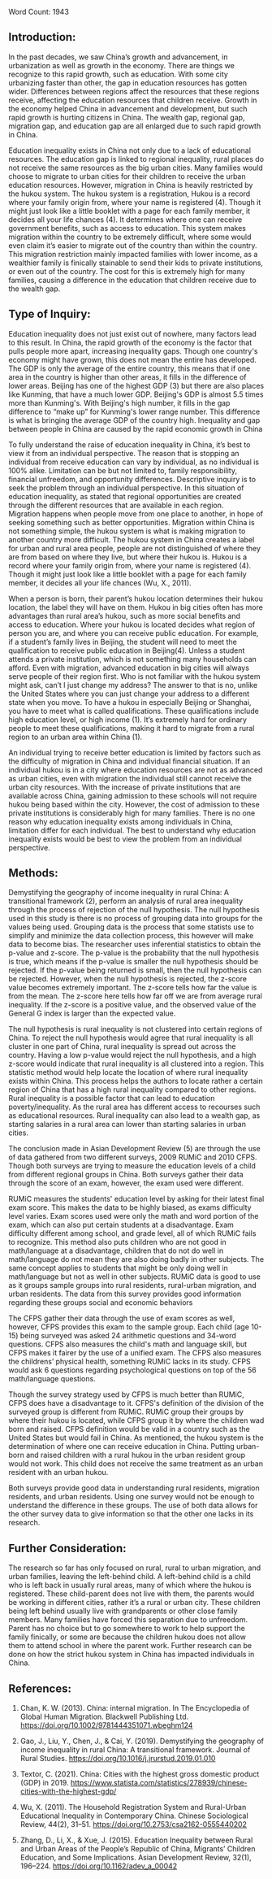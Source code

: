 Word Count: 1943

## Introduction:

In the past decades, we saw China’s growth and advancement, in urbanization as well as growth in the economy. There are things we recognize to this rapid growth, such as education. With some city urbanizing faster than other, the gap in education resources has gotten wider. Differences between regions affect the resources that these regions receive, affecting the education resources that children receive. Growth in the economy helped China in advancement and development, but such rapid growth is hurting citizens in China. The wealth gap, regional gap, migration gap, and education gap are all enlarged due to such rapid growth in China. 

Education inequality exists in China not only due to a lack of educational resources. The education gap is linked to regional inequality, rural places do not receive the same resources as the big urban cities.  Many families would choose to migrate to urban cities for their children to receive the urban education resources. However, migration in China is heavily restricted by the hukou system. The hukou system is a registration, Hukou is a record where your family origin from, where your name is registered (4). Though it might just look like a little booklet with a page for each family member, it decides all your life chances (4).  It determines where one can receive government benefits, such as access to education. This system makes migration within the country to be extremely difficult, where some would even claim it’s easier to migrate out of the country than within the country. This migration restriction mainly impacted families with lower income, as a wealthier family is finically stainable to send their kids to private institutions, or even out of the country. The cost for this is extremely high for many families, causing a difference in the education that children receive due to the wealth gap.

## Type of Inquiry:

Education inequality does not just exist out of nowhere, many factors lead to this result. In China, the rapid growth of the economy is the factor that pulls people more apart, increasing inequality gaps. Though one country's economy might have grown, this does not mean the entire has developed. The GDP is only the average of the entire country, this means that if one area in the country is higher than other areas, it fills in the difference of lower areas. Beijing has one of the highest GDP (3) but there are also places like Kunming, that have a much lower GDP. Beijing's GDP is almost 5.5 times more than Kunming's. With Beijing's high number, it fills in the gap difference to “make up” for Kunming's lower range number. This difference is what is bringing the average GDP of the country high. Inequality and gap between people in China are caused by the rapid economic growth in China

To fully understand the raise of education inequality in China, it’s best to view it from an individual perspective. The reason that is stopping an individual from receive education can vary by individual, as no individual is 100% alike. Limitation can be but not limited to, family responsibility, financial unfreedom, and opportunity differences. Descriptive inquiry is to seek the problem through an individual perspective. In this situation of education inequality, as stated that regional opportunities are created through the different resources that are available in each region.  
Migration happens when people move from one place to another, in hope of seeking something such as better opportunities. Migration within China is not something simple, the hukou system is what is making migration to another country more difficult. The hukou system in China creates a label for urban and rural area people, people are not distinguished of where they are from based on where they live, but where their hukou is. Hukou is a record where your family origin from, where your name is registered (4). Though it might just look like a little booklet with a page for each family member, it decides all your life chances (Wu, X., 2011). 

When a person is born, their parent’s hukou location determines their hukou location, the label they will have on them. Hukou in big cities often has more advantages than rural area’s hukou, such as more social benefits and access to education. Where your hukou is located decides what region of person you are, and where you can receive public education. For example, if a student’s family lives in Beijing, the student will need to meet the qualification to receive public education in Beijing(4). Unless a student attends a private institution, which is not something many households can afford. 
Even with migration, advanced education in big cities will always serve people of their region first. Who is not familiar with the hukou system might ask, can’t I just change my address? The answer to that is no, unlike the United States where you can just change your address to a different state when you move. To have a hukou in especially Beijing or Shanghai, you have to meet what is called qualifications. These qualifications include high education level, or high income (1). It’s extremely hard for ordinary people to meet these qualifications, making it hard to migrate from a rural region to an urban area within China (1). 
 
An individual trying to receive better education is limited by factors such as the difficulty of migration in China and individual financial situation. If an individual hukou is in a city where education resources are not as advanced as urban cities, even with migration the individual still cannot receive the urban city resources. With the increase of private institutions that are available across China, gaining admission to these schools will not require hukou being based within the city. However, the cost of admission to these private institutions is considerably high for many families. There is no one reason why education inequality exists among individuals in China, limitation differ for each individual. The best to understand why education inequality exists would be best to view the problem from an individual perspective. 

## Methods:

Demystifying the geography of income inequality in rural China: A transitional framework (2), perform an analysis of rural area inequality through the process of rejection of the null hypothesis. The null hypothesis used in this study is there is no process of grouping data into groups for the values being used. Grouping data is the process that some statists use to simplify and minimize the data collection process, this however will make data to become bias. The researcher uses inferential statistics to obtain the p-value and z-score. The p-value is the probability that the null hypothesis is true, which means if the p-value is smaller the null hypothesis should be rejected. If the p-value being returned is small, then the null hypothesis can be rejected. However, when the null hypothesis is rejected, the z-score value becomes extremely important. The z-score tells how far the value is from the mean. The z-score here tells how far off we are from average rural inequality. If the z-score is a positive value, and the observed value of the General G index is larger than the expected value. 

The null hypothesis is rural inequality is not clustered into certain regions of China. To reject the null hypothesis would agree that rural inequality is all cluster in one part of China, rural inequality is spread out across the country. Having a low p-value would reject the null hypothesis, and a high z-score would indicate that rural inequality is all clustered into a region. This statistic method would help locate the location of where rural inequality exists within China. This process helps the authors to locate rather a certain region of China that has a high rural inequality compared to other regions. Rural inequality is a possible factor that can lead to education poverty/inequality. As the rural area has different access to recourses such as educational resources. Rural inequality can also lead to a wealth gap, as starting salaries in a rural area can lower than starting salaries in urban cities. 

The conclusion made in Asian Development Review (5) are through the use of data gathered from two different surveys, 2009 RUMiC and 2010 CFPS. Though both surveys are trying to measure the education levels of a child from different regional groups in China. Both surveys gather their data through the score of an exam, however, the exam used were different. 

RUMiC measures the students' education level by asking for their latest final exam score. This makes the data to be highly biased, as exams difficulty level varies. Exam scores used were only the math and word portion of the exam, which can also put certain students at a disadvantage. Exam difficulty different among school, and grade level, all of which RUMiC fails to recognize. This method also puts children who are not good in math/language at a disadvantage, children that do not do well in math/language do not mean they are also doing badly in other subjects. The same concept applies to students that might be only doing well in math/language but not as well in other subjects. RUMiC data is good to use as it groups sample groups into rural residents, rural-urban migration, and urban residents. The data from this survey provides good information regarding these groups social and economic behaviors 

The CFPS gather their data through the use of exam scores as well, however, CFPS provides this exam to the sample group. Each child (age 10-15) being surveyed was asked 24 arithmetic questions and 34-word questions. CFPS also measures the child's math and language skill, but CFPS makes it fairer by the use of a unified exam. The CFPS also measures the childrens’ physical health, something RUMiC lacks in its study. CFPS would ask 6 questions regarding psychological questions on top of the 56 math/language questions. 

Though the survey strategy used by CFPS is much better than RUMiC, CFPS does have a disadvantage to it. CFPS's definition of the division of the surveyed group is different from RUMiC. RUMiC group their groups by where their hukou is located, while CFPS group it by where the children wad born and raised. CFPS definition would be valid in a country such as the United States but would fail in China. As mentioned, the hukou system is the determination of where one can receive education in China. Putting urban-born and raised children with a rural hukou in the urban resident group would not work. This child does not receive the same treatment as an urban resident with an urban hukou.

Both surveys provide good data in understanding rural residents, migration residents, and urban residents. Using one survey would not be enough to understand the difference in these groups. The use of both data allows for the other survey data to give information so that the other one lacks in its research.

## Further Consideration:

The research so far has only focused on rural, rural to urban migration, and urban families, leaving the left-behind child. A left-behind child is a child who is left back in usually rural areas, many of which where the hukou is registered. These child-parent does not live with them, the parents would be working in different cities, rather it’s a rural or urban city. These children being left behind usually live with grandparents or other close family members. Many families have forced this separation due to unfreedom. Parent has no choice but to go somewhere to work to help support the family finically, or some are because the children hukou does not allow them to attend school in where the parent work. Further research can be done on how the strict hukou system in China has impacted individuals in China.

## References:
1. Chan, K. W. (2013). China: internal migration. In The Encyclopedia of Global Human 
Migration. Blackwell Publishing Ltd. 
https://doi.org/10.1002/9781444351071.wbeghm124

2. Gao, J., Liu, Y., Chen, J., & Cai, Y. (2019). Demystifying the geography of income inequality in 
rural China: A transitional framework. Journal of Rural Studies. https://doi.org/10.1016/j.jrurstud.2019.01.010

3. Textor, C. (2021). China: Cities with the highest gross domestic product (GDP) in 2019. https://www.statista.com/statistics/278939/chinese-cities-with-the-highest-gdp/

4. Wu, X. (2011). The Household Registration System and Rural-Urban Educational Inequality in 
Contemporary China. Chinese Sociological Review, 44(2), 31–51. 
https://doi.org/10.2753/csa2162-0555440202

5. Zhang, D., Li, X., & Xue, J. (2015). Education Inequality between Rural and Urban Areas of the 
People’s Republic of China, Migrants’ Children Education, and Some Implications. 
Asian Development Review, 32(1), 196–224. https://doi.org/10.1162/adev_a_00042


